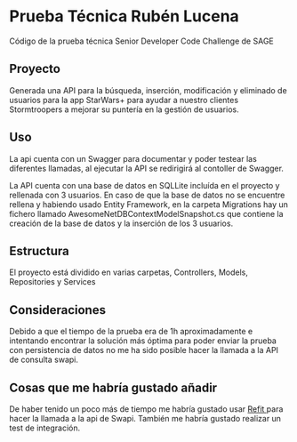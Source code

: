 # Prueba Técnica Rubén Lucena

Código de la prueba técnica Senior Developer Code Challenge de SAGE

## Proyecto

Generada una API para la búsqueda, inserción, modificación y eliminado de usuarios para la app StarWars+ para ayudar a nuestro clientes Stormtroopers a mejorar su puntería en la gestión de usuarios.

## Uso
La api cuenta con un Swagger para documentar y poder testear las diferentes llamadas, al ejecutar la API se redirigirá al contoller de Swagger. 

La API cuenta con una base de datos en SQLLite incluída en el proyecto y rellenada con 3 usuarios. En caso de que la base de datos no se encuentre rellena y habiendo usado Entity Framework, en la carpeta Migrations hay un fichero llamado AwesomeNetDBContextModelSnapshot.cs que contiene la creación de la base de datos y la inserción de los 3 usuarios.

## Estructura
El proyecto está dividido en varias carpetas, Controllers, Models, Repositories y Services

## Consideraciones
Debido a que el tiempo de la prueba era de 1h aproximadamente e intentando encontrar la solución más óptima para poder enviar la prueba con persistencia de datos no me ha sido posible hacer la llamada a la API de consulta swapi.

## Cosas que me habría gustado añadir
De haber tenido un poco más de tiempo me habría gustado usar [Refit ](https://github.com/reactiveui/refit) para hacer la llamada a la api de Swapi. 
También me habría gustado realizar un test de integración.

